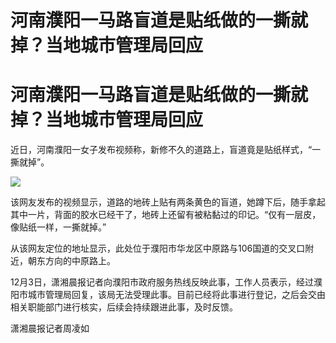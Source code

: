 # 河南濮阳一马路盲道是贴纸做的一撕就掉？当地城市管理局回应

# 河南濮阳一马路盲道是贴纸做的一撕就掉？当地城市管理局回应

近日，河南濮阳一女子发布视频称，新修不久的道路上，盲道竟是贴纸样式，“一撕就掉”。

![](https://inews.gtimg.com/om_bt/OEzCdrFWNWZiRR4YMzZfbhD0E0aBJ1DVQLd4mmhvRTw2YAA/1000)

该网友发布的视频显示，道路的地砖上贴有两条黄色的盲道，她蹲下后，随手拿起其中一片，背面的胶水已经干了，地砖上还留有被粘黏过的印记。“仅有一层皮，像贴纸一样，一撕就掉。”

从该网友定位的地址显示，此处位于濮阳市华龙区中原路与106国道的交叉口附近，朝东方向的中原路上。

12月3日，潇湘晨报记者向濮阳市政府服务热线反映此事，工作人员表示，经过濮阳市城市管理局回复，该局无法受理此事。目前已经将此事进行登记，之后会交由相关职能部门进行核实，后续会持续跟进此事，及时反馈。

潇湘晨报记者周凌如

